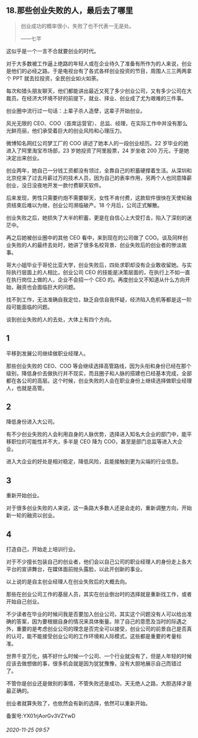 ## 18.那些创业失败的人，最后去了哪里

> 创业成功的概率很小，失败了也不代表一无是处。   
> 
> ——七芊 


这似乎是一个一言不合就要创业的时代。 


对于大多数被工作逼上绝路的年轻人或在企业待久了准备有所作为的人来说，创业是他们的必经之路。于是电视台有了各式各样创业投资的节目，周围人三三两两拿个 PPT 就去拉投资，全民创业如火如荼。 


每次和猎头朋友聊天，他们都能讲出最近又死了多少创业公司，又有多少公司在大裁员。在经济大环境不好的前提下，就业、择业、创业成了尤为艰难的三件事。 


创业圈中流行过一句话：上辈子杀人造孽，这辈子开始创业。 


风光无限的 CEO、COO（首席运营官）、总监、经理，在实际工作中并没有那么光鲜亮丽，他们承受着巨大的创业风险和心理压力。 


微博知名网红公司梦工厂的 COO 讲述了她本人的一段创业经历。22 岁毕业的她进入了阿里淘宝市场部，23 岁她投资了阿里股票，24 岁坐收 200 万元，于是她决定出来创业。 


创业两年，她自己一分钱工资都没有领过，全靠自己的积蓄硬撑着生活。从深圳和北京挖来了过去月薪过万的技术人员，因为自己的表率作用，另两个人也同意降薪创业，没日没夜地开发一款付费聊天软件。 


后来发现，男性只需要约炮不需要聊天，女性不肯付费，这款软件很快在天使轮融资结束后难以为继，创业公司濒临破产。18 个月后，公司正式解散。 


创业失败之后，她损失了大半的积蓄，更是在自信心上大受打击，陷入了深刻的迷茫中。 


再之后她被创业圈中的其他 CEO 看中，来到现在的公司做了 COO。谈及同样创业失败的人的最终去处时，她讲了很多名校背景、创业失败后的创业者的惨淡故事。 


哥大小姐毕业于哥伦比亚大学，创业失败后，四处求职却没有企业敢收留她。与实际执行层面上的人相比，创业公司 CEO 的技能是决策层面的，在执行上不如一直在执行岗位上做的人，企业不会招一个 CEO 的。再度创业又不知道从什么方向开始，融资也会面临巨大的问题。 


找不到工作，无法准确自我定位，缺乏自信自我怀疑，经济陷入危机等都是这一阶段可能面临的问题。 


谈到创业失败的人的去处，大体上有四个方向。 


1
-


平移到发展公司继续做职业经理人。 


那些创业失败的 CEO、COO 等会继续选择高管路线，因为头衔和身份已经在那个级别，降低身价去做执行并不现实，而且圈子和人脉的搭建也已经基本完成，全部都在各公司的高层。这个时候，创业失败的人会在职业身份上继续选择做职业经理人，也就是高管。 


2
-


降低身份进入大公司。 


有不少创业失败的人会利用自身的人脉优势，选择进入知名大企业的部门中，能平移职位的可能性并不大，多半是 CEO 降为 COO，甚至是部门总监等进入大企业。 


进入大企业的好处是相对稳定，降低风险，且能接触到更为尖端的行业信息。 


3
-


重新开始创业。 


对于很多创业失败的人来说，这一条路大多数人还是会走的，重新调整方向，开始新一轮的融资以创业。 


4
-


打造自己，开始走上培训行业。 


对于不少擅长包装自己的创业者，他们会以自己公司的职业经理人的身份走上各大平台的宣讲舞台，在媒体面前抛头露脸，以此开创新的事业。 


以上说的是自主创业经理人在创业失败后的大概去向。 


那些在创业公司工作的基层人员，其实在创业倒台时的选择就是重新找工作，或者开始自己创业。 


不少读者在毕业的时候问我是否要加入创业公司，其实这个问题没有人可以给出准确的答案，因为要根据自身的情况来具体衡量。除了自己的意愿及当时的际遇之外，重要的是考虑创业公司的理念是否完全可以接受，创业公司的前景自己是否真的认可，能不能接受创业公司的工作环境和人际模式，这些都是重要的考量标准。 


世界千变万化，搞不好什么时候一个公司、一个行业就没有了，但是人年轻的时候应该去做想做的事，很多机会就是因为犹犹豫豫，没有大胆地展示自己而错过了。 


不管你是创业还是做别的事情，不管失败还是成功，天无绝人之路，大胆选择才是最正确的。 


创业者就算失败了，也依然会有新的选择，依然可以重新开始。 


备案号:YX01rjAorGv3VZYwD


###### 2020-11-25 09:57
